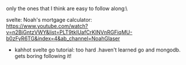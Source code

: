 only the ones that I think are easy to follow along:\

svelte:
Noah's mortgage calculator:\
https://www.youtube.com/watch?v=n2BiGntzVWY&list=PLT9tklUafCrKINVnRGFiqMU-b0zFyR6TG&index=4&ab_channel=NoahGlaser

- kahhot svelte go tutorial: too hard .haven't learned go and mongodb. gets boring following it!
